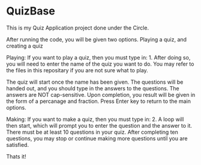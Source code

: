 # QuizBase
This is my Quiz Application project done under the Circle. 

After running the code, you will be given two options. Playing a quiz, and creating a quiz

Playing:
If you want to play a quiz, then you must type in: 1.
After doing so, you will need to enter the name of the quiz you want to do. 
You may refer to the files in this repositary if you are not sure what to play.

The quiz will start once the name has been given. 
The questions will be handed out, and you should type in the answers to the questions. 
The answers are NOT cap-sensitive.
Upon completion, you result will be given in the form of a percanage and fraction.
Press Enter key to return to the main options.

Making:
If you want to make a quiz, then you must type in: 2.
A loop will then start, which will prompt you to enter the question and the answer to it. There must be at least 10 questions in your quiz.
After completing ten questions, you may stop or continue making more questions until you are satisfied.

Thats it!
